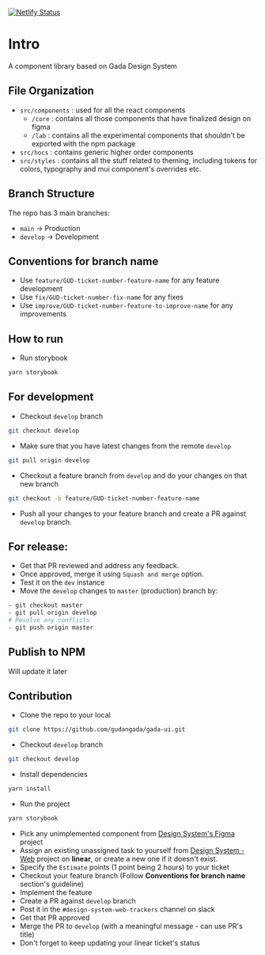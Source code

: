[![Netlify Status](https://api.netlify.com/api/v1/badges/c07cdd6a-aa15-4aec-b223-2733e366cb84/deploy-status)](https://app.netlify.com/sites/gada-design-system/deploys)

# Intro

A component library based on Gada Design System

## File Organization

- `src/components` : used for all the react components
  - `/core` : contains all those components that have finalized design on figma
  - `/lab` : contains all the experimental components that shouldn't be exported with the npm package
- `src/hocs` : contains generic higher order components
- `src/styles` : contains all the stuff related to theming, including tokens for colors, typography and mui component's overrides etc.

## Branch Structure

The repo has 3 main branches:

- `main` -> Production
- `develop` -> Development

## Conventions for branch name

- Use `feature/GUD-ticket-number-feature-name` for any feature development
- Use `fix/GUD-ticket-number-fix-name` for any fixes
- Use `improve/GUD-ticket-number-feature-to-improve-name` for any improvements

## How to run

- Run storybook

```sh
yarn storybook
```

## For development

- Checkout `develop` branch

```sh
git checkout develop
```

- Make sure that you have latest changes from the remote `develop`

```sh
git pull origin develop
```

- Checkout a feature branch from `develop` and do your changes on that new branch

```sh
git checkout -b feature/GUD-ticket-number-feature-name
```

- Push all your changes to your feature branch and create a PR against `develop` branch.

## For release:

- Get that PR reviewed and address any feedback.
- Once approved, merge it using `Squash and merge` option.
- Test it on the `dev` instance
- Move the `develop` changes to `master` (production) branch by:

```sh
- git checkout master
- git pull origin develop
# Resolve any conflicts
- git push origin master
```

## Publish to NPM

Will update it later

## Contribution

- Clone the repo to your local

```sh
git clone https://github.com/gudangada/gada-ui.git
```

- Checkout `develop` branch

```sh
git checkout develop
```

- Install dependencies

```sh
yarn install
```

- Run the project

```sh
yarn storybook
```

- Pick any unimplemented component from [Design System's Figma](https://www.figma.com/file/5yyvvVhEf2a9oDB5RBdhGt/%5BWIP%5D-Design-System?node-id=615%3A3862) project
- Assign an existing unassigned task to yourself from [Design System - Web](https://linear.app/gudangada/project/design-system-web-497cf010dce4/GUD) project on **linear**, or create a new one if it doesn't exist.
- Specify the `Estimate` points (1 point being 2 hours) to your ticket
- Checkout your feature branch (Follow **Conventions for branch name** section's guideline)
- Implement the feature
- Create a PR against `develop` branch
- Post it in the `#design-system-web-trackers` channel on slack
- Get that PR approved
- Merge the PR to `develop` (with a meaningful message - can use PR's title)
- Don't forget to keep updating your linear ticket's status
